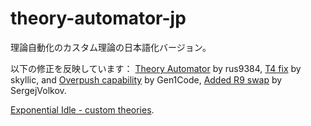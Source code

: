 # theory-automator-jp
理論自動化のカスタム理論の日本語化バージョン。

以下の修正を反映しています： [Theory Automator](https://github.com/rus9384/Theory-automator) by rus9384, [T4 fix](https://github.com/skyllic/Theory-automator) by skyllic, and [Overpush capability](https://github.com/Gen1Code/TA-Overpush) by Gen1Code, [Added R9 swap](https://github.com/skyllic/Theory-automator) by SergejVolkov.
 
[Exponential Idle - custom theories](https://github.com/conicgames/theory-sdk).
